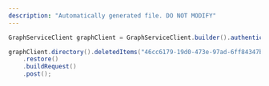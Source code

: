 ```yaml
---
description: "Automatically generated file. DO NOT MODIFY"
---
```

<!-- markdownlint-disable MD041 -->

```java
GraphServiceClient graphClient = GraphServiceClient.builder().authenticationProvider( authProvider ).buildClient();

graphClient.directory().deletedItems("46cc6179-19d0-473e-97ad-6ff84347bbbb")
    .restore()
    .buildRequest()
    .post();
```
